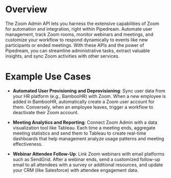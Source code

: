 # Overview

The Zoom Admin API lets you harness the extensive capabilities of Zoom for automation and integration, right within Pipedream. Automate user management, track Zoom rooms, monitor webinars and meetings, and customize your workflow to respond dynamically to events like new participants or ended meetings. With these APIs and the power of Pipedream, you can streamline administrative tasks, extract valuable insights, and sync Zoom activities with other services.

# Example Use Cases

- **Automated User Provisioning and Deprovisioning**: Sync user data from your HR platform (e.g., BambooHR) with Zoom. When a new employee is added in BambooHR, automatically create a Zoom user account for them. Conversely, when an employee leaves, trigger a workflow to deactivate their Zoom account.

- **Meeting Analytics and Reporting**: Connect Zoom Admin with a data visualization tool like Tableau. Each time a meeting ends, aggregate meeting statistics and send them to Tableau to create real-time dashboards that help management analyze usage patterns and meeting effectiveness.

- **Webinar Attendee Follow-Up**: Link Zoom webinars with email platforms such as SendGrid. After a webinar ends, send a customized follow-up email to all attendees with a survey or additional resources, and update your CRM (like Salesforce) with attendee engagement data.
